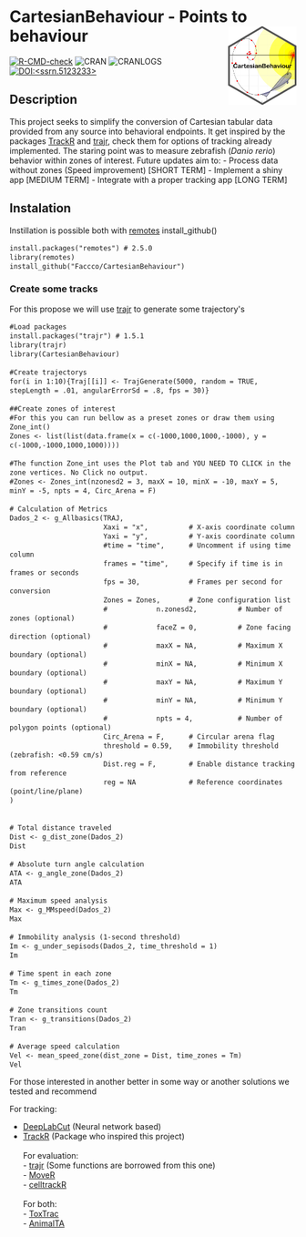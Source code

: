 # CartesianBehaviour - Points to behaviour <img src="man/figures/logo.png" align="right" width="120"/>

[![R-CMD-check](https://github.com/Faccco/CartesianBehaviour/actions/workflows/R-CMD-check.yaml/badge.svg)](https://github.com/Faccco/CartesianBehaviour/actions/workflows/R-CMD-check.yaml) ![CRAN](https://www.r-pkg.org/badges/version/CartesianBehaviour) ![CRANLOGS](https://cranlogs.r-pkg.org/badges/CartesianBehaviour) [![DOI:\<ssrn.5123233\>](http://img.shields.io/badge/DOI-%3Cssrn.5123233%3E-%3C#800080%3E.svg)](http://dx.doi.org/10.2139/ssrn.5123233)

## Description

This project seeks to simplify the conversion of Cartesian tabular data provided from any source into behavioral endpoints. It get inspired by the packages <a href="https://swarm-lab.github.io/trackR/">TrackR</a> and <a href="https://github.com/JimMcL/trajr">trajr</a>, check them for options of tracking already implemented. The staring point was to measure zebrafish (*Danio rerio*) behavior within zones of interest. Future updates aim to: - Process data without zones (Speed improvement) [SHORT TERM] - Implement a shiny app [MEDIUM TERM] - Integrate with a proper tracking app [LONG TERM]

## Instalation

Instillation is possible both with [remotes](https://cran.r-project.org/web/packages/remotes/index.html) install_github()

```         
install.packages("remotes") # 2.5.0
library(remotes)
install_github("Faccco/CartesianBehaviour")
```

### Create some tracks
For this propose we will use [trajr](https://github.com/JimMcL/trajr) to generate some trajectory's

```   
#Load packages
install.packages("trajr") # 1.5.1
library(trajr) 
library(CartesianBehaviour)

#Create trajectorys
for(i in 1:10){Traj[[i]] <- TrajGenerate(5000, random = TRUE, stepLength = .01, angularErrorSd = .8, fps = 30)}

##Create zones of interest
#For this you can run bellow as a preset zones or draw them using Zone_int()
Zones <- list(list(data.frame(x = c(-1000,1000,1000,-1000), y = c(-1000,-1000,1000,1000))))

#The function Zone_int uses the Plot tab and YOU NEED TO CLICK in the zone vertices. No Click no output.
#Zones <- Zones_int(nzonesd2 = 3, maxX = 10, minX = -10, maxY = 5, minY = -5, npts = 4, Circ_Arena = F)

# Calculation of Metrics
Dados_2 <- g_Allbasics(TRAJ,
                       Xaxi = "x",          # X-axis coordinate column
                       Yaxi = "y",          # Y-axis coordinate column
                       #time = "time",      # Uncomment if using time column
                       frames = "time",     # Specify if time is in frames or seconds
                       fps = 30,            # Frames per second for conversion
                       Zones = Zones,       # Zone configuration list
                       #            n.zonesd2,          # Number of zones (optional)
                       #            faceZ = 0,          # Zone facing direction (optional)
                       #            maxX = NA,          # Maximum X boundary (optional)
                       #            minX = NA,          # Minimum X boundary (optional)
                       #            maxY = NA,          # Maximum Y boundary (optional)
                       #            minY = NA,          # Minimum Y boundary (optional)
                       #            npts = 4,           # Number of polygon points (optional)
                       Circ_Arena = F,      # Circular arena flag
                       threshold = 0.59,    # Immobility threshold (zebrafish: <0.59 cm/s)
                       Dist.reg = F,        # Enable distance tracking from reference
                       reg = NA             # Reference coordinates (point/line/plane)
)


# Total distance traveled
Dist <- g_dist_zone(Dados_2)
Dist

# Absolute turn angle calculation
ATA <- g_angle_zone(Dados_2)
ATA

# Maximum speed analysis
Max <- g_MMspeed(Dados_2)
Max

# Immobility analysis (1-second threshold)
Im <- g_under_sepisods(Dados_2, time_threshold = 1)
Im

# Time spent in each zone
Tm <- g_times_zone(Dados_2)
Tm

# Zone transitions count
Tran <- g_transitions(Dados_2)
Tran

# Average speed calculation
Vel <- mean_speed_zone(dist_zone = Dist, time_zones = Tm)
Vel
```
For those interested in another better in some way or another solutions we tested and recommend

For tracking:<br>
  - [DeepLabCut](https://github.com/DeepLabCut/DeepLabCut) (Neural network based)<br>
  - [TrackR](https://swarm-lab.github.io/trackR/) (Package who inspired this project)<br><br> 
  For evaluation:<br> - [trajr](https://github.com/JimMcL/trajr) (Some functions are borrowed from this one)<br> - [MoveR](https://github.com/qpetitjean/MoveR)<br> - [celltrackR](https://github.com/ingewortel/celltrackR)<br><br> For both:<br> - [ToxTrac](https://sourceforge.net/projects/toxtrac/)<br> - [AnimalTA](http://vchiara.eu/index.php/animalta)<br>
